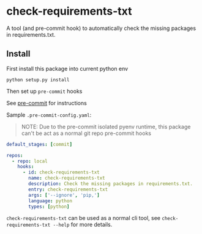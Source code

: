 check-requirements-txt
==================

A tool (and pre-commit hook) to automatically check the missing packages in requirements.txt.

## Install
First install this package into current python env

`python setup.py install`

Then set up `pre-commit` hooks

See [pre-commit](https://github.com/pre-commit/pre-commit) for instructions

Sample `.pre-commit-config.yaml`:

> NOTE: Due to the pre-commit isolated pyenv runtime, this package can't be act as a normal git repo pre-commit hooks

```yaml
default_stages: [commit]

repos:
  - repo: local
    hooks:
      - id: check-requirements-txt
        name: check-requirements-txt
        description: Check the missing packages in requirements.txt.
        entry: check-requirements-txt
        args: ['--ignore', 'pip,']
        language: python
        types: [python]
```

`check-requirements-txt` can be used as a normal cli tool, see `check-requirements-txt --help` for more details.
